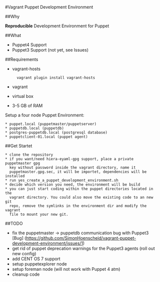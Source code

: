 #Vagrant Puppet Development Environment

##Why

**Reproducible** Development Environment for Puppet

##What

* Puppet4 Support
* Puppet3 Support (not yet, see Issues)

##Requirements

* vagrant-hosts

		vagrant plugin install vagrant-hosts
* vagrant
* virtual box
* 3-5 GB of RAM

Setup a four node Puppet Environment:
	
	* puppet.local (puppetmaster/puppetserver)
	* puppetdb.local (puppetdb)
	* postgres-puppetdb.local (postgresql database)
	* puppetclient-01.local (puppet agent)

##Get Startet

	* clone the repository
	* if you want/need hiera-eyaml-gpg support, place a private puppetmaster gpg 
	  key without password inside the vagrant directory, name it
	  puppetmaster.gpg.sec, it will be importet, dependencies will be installed
	* run yes_create_a_puppet_development_environment.sh
	* decide which version you need, the environment will be build
	* you can just start coding within the puppet directories located in the
	  vagrant directory. You could also move the existing code to an new git
	  repo, remove the symlinks in the environment dir and modify the vagrant
	  file to mount your new git.
	  
	  
##TODO

* fix the puppetmaster -> puppetdb communication bug with Puppet3 [Bug] (https://github.com/SimonHoenscheid/vagrant-puppet-development-environment/issues/1)
* get rid of puppet deprecation warnings for the Puppet3 agents (roll out new config)
* add CENT OS 7 support
* setup puppetexplorer node
* setup foreman node (will not work with Puppet 4 atm)
* cleanup code

